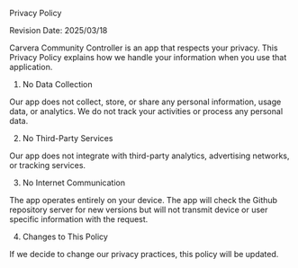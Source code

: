 Privacy Policy

Revision Date: 2025/03/18

Carvera Community Controller is an app that respects your privacy. This Privacy Policy explains how we handle your information when you use that application.

1. No Data Collection

Our app does not collect, store, or share any personal information, usage data, or analytics. We do not track your activities or process any personal data.

2. No Third-Party Services

Our app does not integrate with third-party analytics, advertising networks, or tracking services.

3. No Internet Communication

The app operates entirely on your device. The app will check the Github repository server for new versions but will not transmit device or user specific information with the request.

4. Changes to This Policy

If we decide to change our privacy practices, this policy will be updated.
